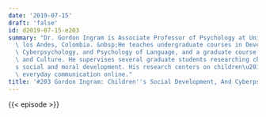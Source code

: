 ```yaml
---
date: '2019-07-15'
draft: 'false'
id: d2019-07-15-e203
summary: "Dr. Gordon Ingram is Associate Professor of Psychology at Universidad de\
  \ los Andes, Colombia. &nbsp;He teaches undergraduate courses in Developmental Psychology,\
  \ Cyberpsychology, and Psychology of Language, and a graduate course in Cognition\
  \ and Culture. He supervises several graduate students researching children\u2019\
  s social and moral development. His research centers on children\u2019s and adolescents\u2019\
  \ everyday communication online."
title: '#203 Gordon Ingram: Children''s Social Development, And Cyberpsychology'
---
```

{{< episode >}}
